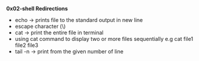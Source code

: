 **0x02-shell Redirections**
- echo -> prints file to the standard output in new line
- escape character (\\)
- cat -> print the entire file in terminal
- using cat command to display two or more files sequentially e.g cat file1 file2 file3
- tail -n -> print from the given number of line
